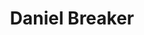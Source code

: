 ---
title: Daniel Breaker
redirect_from: 
  - /people/daniel-eric-breaker
other_names:
  - Daniel Eric Breaker
layout: people
image: 
image_credit: 
image_alt: 
image_caption: 
birth_info:
  birth_name: 
  birth_date: 1980-06-02
  birth_place: Manhattan, Kansas
details:
  Website: 
  Facebook:
  Twitter: 
  Instagram: danielbreaker | danielbreaker
  LinkedIn: 
  IBDB: Daniel Breaker | daniel-breaker-412638
  IMDb: Daniel Breaker | nm1683726
  Wikipedia: Daniel Breaker | Daniel_Breaker
external_links:
---